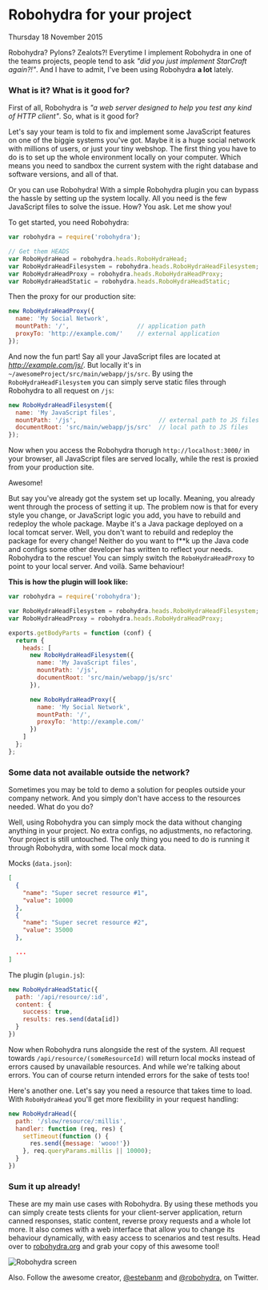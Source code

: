 # Robohydra for your project
Thursday 18 November 2015

Robohydra? Pylons? Zealots?! Everytime I implement Robohydra in one of the teams projects, people tend to ask _"did you just implement StarCraft again?!"_. And I have to admit, I've been using Robohydra **a lot** lately.


### What is it? What is it good for?

First of all, Robohydra is _"a web server designed to help you test any kind of HTTP client"_. So, what is it good for?

Let's say your team is told to fix and implement some JavaScript features on one of the biggie systems you've got. Maybe it is a huge social network with millions of users, or just your tiny webshop. The first thing you have to do is to set up the whole environment locally on your computer. Which means you need to sandbox the current system with the right database and software versions, and all of that.

Or you can use Robohydra! With a simple Robohydra plugin you can bypass the hassle by setting up the system locally. All you need is the few JavaScript files to solve the issue. How? You ask. Let me show you!

To get started, you need Robohydra:

```javascript
var robohydra = require('robohydra');

// Get them HEADS
var RoboHydraHead = robohydra.heads.RoboHydraHead;
var RoboHydraHeadFilesystem = robohydra.heads.RoboHydraHeadFilesystem;
var RoboHydraHeadProxy = robohydra.heads.RoboHydraHeadProxy;
var RoboHydraHeadStatic = robohydra.heads.RoboHydraHeadStatic;
```

Then the proxy for our production site:

```javascript
new RoboHydraHeadProxy({
  name: 'My Social Network',
  mountPath: '/',                   // application path
  proxyTo: 'http://example.com/'    // external application
});
```

And now the fun part! Say all your JavaScript files are located at _http://example.com/js/_. But locally it's in `~/awesomeProject/src/main/webapp/js/src`. By using the `RoboHydraHeadFilesystem` you can simply serve static files through Robohydra to all request on `/js`:


```javascript
new RoboHydraHeadFilesystem({
  name: 'My JavaScript files',
  mountPath: '/js',                       // external path to JS files
  documentRoot: 'src/main/webapp/js/src'  // local path to JS files
});
```

Now when you access the Robohydra thorugh `http://localhost:3000/` in your browser, all JavaScript files are served locally, while the rest is proxied from your production site.

Awesome!

But say you've already got the system set up locally. Meaning, you already went through the process of setting it up. The problem now is that for every style you change, or JavaScript logic you add, you have to rebuild and redeploy the whole package. Maybe it's a Java package deployed on a local tomcat server. Well, you don't want to rebuild and redeploy the package for every change! Neither do you want to f**k up the Java code and configs some other developer has written to reflect your needs. Robohydra to the rescue! You can simply switch the `RoboHydraHeadProxy` to point to your local server. And voilà. Same behaviour!

**This is how the plugin will look like:**

```javascript
var robohydra = require('robohydra');

var RoboHydraHeadFilesystem = robohydra.heads.RoboHydraHeadFilesystem;
var RoboHydraHeadProxy = robohydra.heads.RoboHydraHeadProxy;

exports.getBodyParts = function (conf) {
  return {
    heads: [
      new RoboHydraHeadFilesystem({
        name: 'My JavaScript files',
        mountPath: '/js',
        documentRoot: 'src/main/webapp/js/src'
      }),

      new RoboHydraHeadProxy({
        name: 'My Social Network',
        mountPath: '/',
        proxyTo: 'http://example.com/'
      })
    ]
  };
};
```

### Some data not available outside the network?

Sometimes you may be told to demo a solution for peoples outside your company network. And you simply don't have access to the resources needed. What do you do?

Well, using Robohydra you can simply mock the data without changing anything in your project. No extra configs, no adjustments, no refactoring. Your project is still untouched. The only thing you need to do is running it through Robohydra, with some local mock data.


Mocks (`data.json`):
```json
[
  {
    "name": "Super secret resource #1",
    "value": 10000
  },
  {
    "name": "Super secret resource #2",
    "value": 35000
  },

  ...
]
```

The plugin (`plugin.js`):

```javascript
new RoboHydraHeadStatic({
  path: '/api/resource/:id',
  content: {
    success: true,
    results: res.send(data[id])
  }
})
```

Now when Robohydra runs alongside the rest of the system. All request towards `/api/resource/(someResourceId)` will return local mocks instead of errors caused by unavailable resources. And while we're talking about errors. You can of course return intended errors for the sake of tests too!

Here's another one. Let's say you need a resource that takes time to load. With `RoboHydraHead` you'll get more flexibility in your request handling:

```javascript
new RoboHydraHead({
  path: '/slow/resource/:millis',
  handler: function (req, res) {
    setTimeout(function () {
      res.send({message: 'wooo!'})
    }, req.queryParams.millis || 10000);
  }
})
```


### Sum it up already!
These are my main use cases with Robohydra. By using these methods you can simply create tests clients for your client-server application, return canned responses, static content, reverse proxy requests and a whole lot more. It also comes with a web interface that allow you to change its behaviour dynamically, with easy access to scenarios and test results. Head over to [robohydra.org](http://robohydra.org/) and grab your copy of this awesome tool!

![Robohydra screen](http://tmn.io/img/robohydra_screen.png)

Also. Follow the awesome creator, [@estebanm](https://twitter.com/estebanm) and [@robohydra](https://twitter.com/robohydra), on Twitter.
